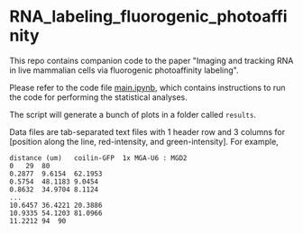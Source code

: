 # RNA_labeling_fluorogenic_photoaffinity
This repo contains companion code to the paper "Imaging and tracking RNA in live mammalian cells via fluorogenic photoaffinity labeling".

Please refer to the code file [main.ipynb](main.ipynb), which contains instructions to run the code for performing the statistical analyses.

The script will generate a bunch of plots in a folder called `results`.

Data files are tab-separated text files with 1 header row and 3 columns for [position along the line, red-intensity, and green-intensity].  For example,
```
distance (um)	coilin-GFP	1x MGA-U6 : MGD2
0	29	80
0.2877	9.6154	62.1953
0.5754	48.1183	9.0454
0.8632	34.9704	8.1124
...
10.6457	36.4221	20.3886
10.9335	54.1203	81.0966
11.2212	94	90
```
